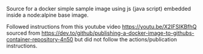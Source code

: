Source for a docker simple sample image using js (java script) embedded inside a node:alpine base image.

Followed instructions from this youtube video https://youtu.be/X2IFSIKBfhQ sourced from https://dev.to/github/publishing-a-docker-image-to-githubs-container-repository-4n50 but did not follow the actions/publication instructions.

